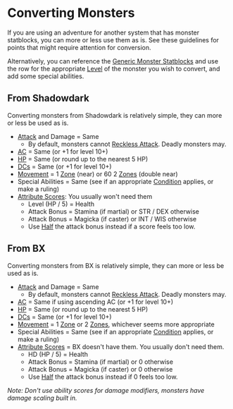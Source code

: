 # Converting Monsters

If you are using an adventure for another system that has monster statblocks, you can more or less use them as is. See these guidelines for points that might require attention for conversion.

Alternatively, you can reference the [Generic Monster Statblocks](Generic%20Monster%20Statblocks.md) and use the row for the appropriate [Level](../../Player%20Characters/Progression/Level.md) of the monster you wish to convert, and add some special abilities.

## From Shadowdark

Converting monsters from Shadowdark is relatively simple, they can more or less be used as is.

- [Attack](../../Game%20Procedures/Combat/Attack.md) and Damage = Same
	- By default, monsters cannot [Reckless Attack](../../Game%20Procedures/Combat/Melee%20Attack.md#Reckless%20Attack). Deadly monsters may.
- [AC](../../Player%20Characters/Derived%20Statistics/Armor%20Class.md) = Same (or +1 for level 10+)
- [HP](../../Player%20Characters/Derived%20Statistics/Hit%20Points.md) = Same (or round up to the nearest 5 HP)
- [DCs](../../Game%20Procedures/Core%20Procedures/DC.md) = Same (or +1 for level 10+)
- [Movement](../../Game%20Procedures/Combat/Movement.md) = 1 [Zone](../../Game%20Procedures/Core%20Procedures/Zone.md) (near) or 60 2 [Zones](../../Game%20Procedures/Core%20Procedures/Zone.md) (double near)
- Special Abilities = Same (see if an appropriate [Condition](../../Game%20Procedures/Conditions/{Conditions}.md) applies, or make a ruling)
- [Attribute Scores](../../Player%20Characters/Attributes/Attribute%20Scores.md): You usually won't need them
	- Level (HP / 5) = Health
	- Attack Bonus = Stamina (if martial) or STR / DEX otherwise
	- Attack Bonus = Magicka (if caster) or INT / WIS otherwise
	- Use [Half](../../Game%20Procedures/Core%20Procedures/Half.md) the attack bonus instead if a score feels too low.

## From BX

Converting monsters from BX is relatively simple, they can more or less be used as is.

- [Attack](../../Game%20Procedures/Combat/Attack.md) and Damage = Same
	- By default, monsters cannot [Reckless Attack](../../Game%20Procedures/Combat/Melee%20Attack.md#Reckless%20Attack). Deadly monsters may.
- [AC](../../Player%20Characters/Derived%20Statistics/Armor%20Class.md) = Same if using ascending AC (or +1 for level 10+)
- [HP](../../Player%20Characters/Derived%20Statistics/Hit%20Points.md) = Same (or round up to the nearest 5 HP)
- [DCs](../../Game%20Procedures/Core%20Procedures/DC.md) = Same (or +1 for level 10+)
- [Movement](../../Game%20Procedures/Combat/Movement.md) = 1 [Zone](../../Game%20Procedures/Core%20Procedures/Zone.md) or 2 [Zones](../../Game%20Procedures/Core%20Procedures/Zone.md), whichever seems more appropriate
- Special Abilities = Same (see if an appropriate [Condition](../../Game%20Procedures/Conditions/{Conditions}.md) applies, or make a ruling)
- [Attribute Scores](../../Player%20Characters/Attributes/Attribute%20Scores.md) = BX doesn't have them. You usually don't need them.
	- HD (HP / 5) = Health
	- Attack Bonus = Stamina (if martial) or 0 otherwise
	- Attack Bonus = Magicka (if caster) or 0 otherwise
	- Use [Half](../../Game%20Procedures/Core%20Procedures/Half.md) the attack bonus instead if 0 feels too low.

*Note: Don't use ability scores for damage modifiers, monsters have damage scaling built in.*
